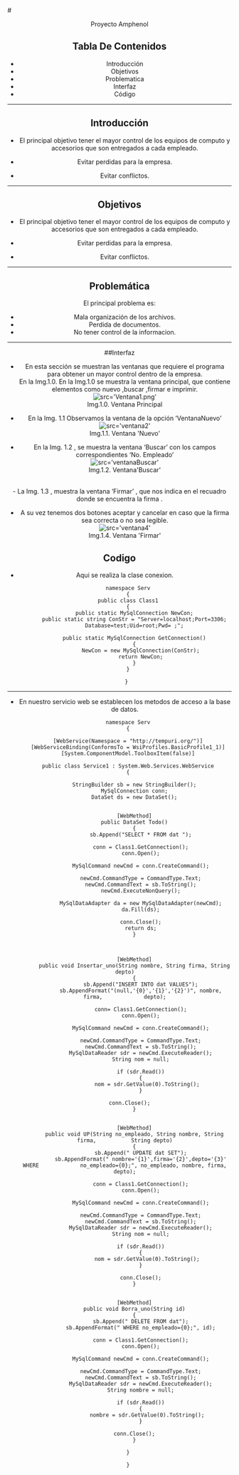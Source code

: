 
#<Center>Proyecto Amphenol


## Tabla De Contenidos

- Introducción
- Objetivos
- Problematica
- Interfaz
- Código

- - -

## Introducción
- El principal objetivo tener el mayor control de los equipos de computo y accesorios que son entregados a cada empleado.

+ Evitar perdidas para la empresa.


* Evitar conflictos.

- - -

## Objetivos
- El principal objetivo tener el mayor control de los equipos de computo y accesorios que son entregados a cada empleado.

- Evitar perdidas para la empresa.

- Evitar conflictos.
- - -
## Problemática
El principal problema es:

- Mala organización de los archivos.
- Perdida de documentos.
- No tener control de la informacion.

- - -
##Interfaz
- En esta sección se muestran las ventanas que requiere el programa para obtener un mayor control dentro de la empresa.<br>
En la Img.1.0. En la Img.1.0 se muestra la ventana principal, que contiene elementos como nuevo ,buscar ,firmar e imprimir.<br>
![src='Ventana1.png'](https://github.com/Lobo10/proyecto_Amph/blob/master/ventana1.png)<br>
Img.1.0. Ventana Principal<br>

- En la Img. 1.1 Observamos la ventana de la opción ‘VentanaNuevo’<br>
![src='ventana2'](https://github.com/Lobo10/proyecto_Amph/blob/master/ventanaNuevo2.png)<br>
Img.1.1. Ventana 'Nuevo'<br>
- En la Img. 1.2 , se muestra la ventana ‘Buscar’ con los campos correspondientes ‘No. Empleado’ <br>![src='ventanaBuscar'](https://github.com/Lobo10/proyecto_Amph/blob/master/ventanaBuscarModif.png)<br>
Img.1.2. Ventana'Buscar'


<br>
- La Img. 1.3 , muestra la ventana ‘Firmar’ , que nos indica en el recuadro donde se encuentra la firma .

- A su vez tenemos dos botones aceptar y cancelar en caso que la firma sea correcta o no sea legible. <br>
![src='ventana4'](https://github.com/Lobo10/proyecto_Amph/blob/master/ventana4.png)<br>
Img.1.4. Ventana 'Firmar'<br>

## Codigo
- Aqui se realiza la clase conexion.



	 	namespace Serv
	 	{
      	public class Class1
      	{
        	public static MySqlConnection NewCon;
        	public static string ConStr = "Server=localhost;Port=3306;
            Database=test;Uid=root;Pwd= ;";

        	public static MySqlConnection GetConnection()
        	{
            	NewCon = new MySqlConnection(ConStr);
            	return NewCon;
        	}
       	}

       }

- - -
- En nuestro servicio web se establecen los metodos de  acceso a la base de datos.


		

		namespace Serv
		{

    	[WebService(Namespace = "http://tempuri.org/")]
    	[WebServiceBinding(ConformsTo = WsiProfiles.BasicProfile1_1)]
    	[System.ComponentModel.ToolboxItem(false)]

    	public class Service1 : System.Web.Services.WebService
    	{

        	StringBuilder sb = new StringBuilder();
        	MySqlConnection conn;
        	DataSet ds = new DataSet();
    
    
        	[WebMethod]
        	public DataSet Todo()
        	{
            	sb.Append("SELECT * FROM dat ");
            
            	conn = Class1.GetConnection();
            	conn.Open();

            	MySqlCommand newCmd = conn.CreateCommand();

            	newCmd.CommandType = CommandType.Text;
            	newCmd.CommandText = sb.ToString();
            	newCmd.ExecuteNonQuery();

            	MySqlDataAdapter da = new MySqlDataAdapter(newCmd);
            	da.Fill(ds);

            	conn.Close();
            	return ds;
        	}



        	[WebMethod]
        	public void Insertar_uno(String nombre, String firma, String 			 depto)
        	{
            	sb.Append("INSERT INTO dat VALUES");
            	sb.AppendFormat("(null,'{0}','{1}','{2}')", nombre, firma, 			   depto);

            	conn= Class1.GetConnection();
            	conn.Open();

            	MySqlCommand newCmd = conn.CreateCommand();

            	newCmd.CommandType = CommandType.Text;
            	newCmd.CommandText = sb.ToString();
            	MySqlDataReader sdr = newCmd.ExecuteReader();
            	String nom = null;

            	if (sdr.Read())
            	{
                	nom = sdr.GetValue(0).ToString();
            	}

            	conn.Close();       
        	}


        	[WebMethod]
        	public void UP(String no_empleado, String nombre, String firma, 		  String depto)
        	{
            	sb.Append(" UPDATE dat SET");
            	sb.AppendFormat(" nombre='{1}',firma='{2}',depto='{3}' WHERE 			 no_empleado={0};", no_empleado, nombre, firma, depto);

            	conn = Class1.GetConnection();
            	conn.Open();

            	MySqlCommand newCmd = conn.CreateCommand();

            	newCmd.CommandType = CommandType.Text;
            	newCmd.CommandText = sb.ToString();
            	MySqlDataReader sdr = newCmd.ExecuteReader();
            	String nom = null;

            	if (sdr.Read())
            	{
                	nom = sdr.GetValue(0).ToString();
            	}

            	conn.Close();
        	}


        	[WebMethod]
        	public void Borra_uno(String id)
        	{
            	sb.Append(" DELETE FROM dat");
            	sb.AppendFormat(" WHERE no_empleado={0};", id);

            	conn = Class1.GetConnection();
            	conn.Open();

            	MySqlCommand newCmd = conn.CreateCommand();

            	newCmd.CommandType = CommandType.Text;
            	newCmd.CommandText = sb.ToString();
            	MySqlDataReader sdr = newCmd.ExecuteReader();
            	String nombre = null;

            	if (sdr.Read())
            	{
                	nombre = sdr.GetValue(0).ToString();
            	}

            	conn.Close();    
        	}
            
       	}

      	}
